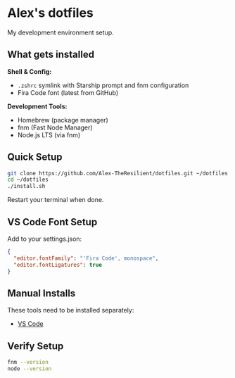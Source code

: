 # Alex's dotfiles

My development environment setup.

## What gets installed

**Shell & Config:**

- `.zshrc` symlink with Starship prompt and fnm configuration
- Fira Code font (latest from GitHub)

**Development Tools:**

- Homebrew (package manager)
- fnm (Fast Node Manager)
- Node.js LTS (via fnm)

## Quick Setup

```bash
git clone https://github.com/Alex-TheResilient/dotfiles.git ~/dotfiles
cd ~/dotfiles
./install.sh
```

Restart your terminal when done.

## VS Code Font Setup

Add to your settings.json:

```json
{
  "editor.fontFamily": "'Fira Code', monospace",
  "editor.fontLigatures": true
}
```

## Manual Installs

These tools need to be installed separately:

- [VS Code](https://code.visualstudio.com/)

## Verify Setup

```bash
fnm --version
node --version
```
